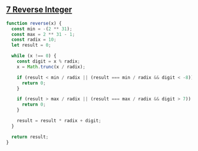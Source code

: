 ## [7 Reverse Integer](https://leetcode.com/problems/reverse-integer/description/)

```js
function reverse(x) {
  const min = -(2 ** 31);
  const max = 2 ** 31 - 1;
  const radix = 10;
  let result = 0;

  while (x !== 0) {
    const digit = x % radix;
    x = Math.trunc(x / radix);

    if (result < min / radix || (result === min / radix && digit < -8)) {
      return 0;
    }

    if (result > max / radix || (result === max / radix && digit > 7)) {
      return 0;
    }

    result = result * radix + digit;
  }

  return result;
}
```
